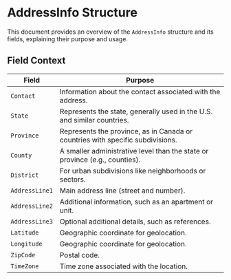 # AddressInfo Structure

This document provides an overview of the `AddressInfo` structure and its fields, explaining their purpose and usage.

## Field Context

| Field          | Purpose                                                                                         |
|-----------------|------------------------------------------------------------------------------------------------|
| `Contact`      | Information about the contact associated with the address.                                      |
| `State`        | Represents the state, generally used in the U.S. and similar countries.                         |
| `Province`     | Represents the province, as in Canada or countries with specific subdivisions.                  |
| `County`       | A smaller administrative level than the state or province (e.g., counties).                     |
| `District`     | For urban subdivisions like neighborhoods or sectors.                                           |
| `AddressLine1` | Main address line (street and number).                                                          |
| `AddressLine2` | Additional information, such as an apartment or unit.                                           |
| `AddressLine3` | Optional additional details, such as references.                                                |
| `Latitude`     | Geographic coordinate for geolocation.                                                          |
| `Longitude`    | Geographic coordinate for geolocation.                                                          |
| `ZipCode`      | Postal code.                                                                                    |
| `TimeZone`     | Time zone associated with the location. 